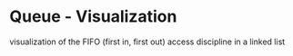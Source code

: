 # Queue - Visualization

visualization of the FIFO (first in, first out) access discipline in a linked list
